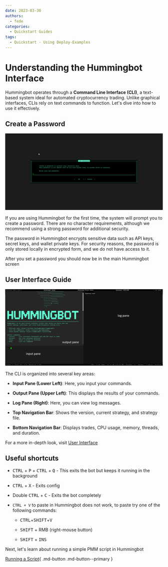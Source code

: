 ```yaml
---
date: 2023-03-30
authors:
  - fede
categories:
  - Quickstart Guides
tags:
  - Quickstart - Using Deploy-Examples
---
```


# Understanding the Hummingbot Interface

Hummingbot operates through a **Command Line Interface (CLI)**, a text-based system ideal for automated cryptocurrency trading. Unlike graphical interfaces, CLIs rely on text commands to function. Let's dive into how to use it effectively.

## Create a Password

![Alt text](password.png)

If you are using Hummingbot for the first time, the system will prompt you to create a password. There are no character requirements, although we recommend using a strong password for additional security.

The password in Hummingbot encrypts sensitive data such as API keys, secret keys, and wallet private keys. For security reasons, the password is only stored locally in encrypted form, and we do not have access to it.

After you set a password you should now be in the main Hummingbot screen

## User Interface Guide


![Alt text](interface.png)

The CLI is organized into several key areas:

- **Input Pane (Lower Left)**: Here, you input your commands.

- **Output Pane (Upper Left)**: This displays the results of your commands.

- **Log Pane (Right)**: Here, you can view log messages.

- **Top Navigation Bar**: Shows the version, current strategy, and strategy file.

- **Bottom Navigation Bar**: Displays trades, CPU usage, memory, threads, and duration.

For a more in-depth look, visit [User Interface](../../../client/user-interface.md)

## Useful shortcuts    
      
- <kbd>CTRL</kbd> + <kbd>P</kbd> + <kbd>CTRL</kbd> + <kbd>Q</kbd> - This exits the bot but keeps it running in the background

- <kbd>CTRL</kbd> + <kbd>X</kbd> - Exits config

- Double <kbd>CTRL</kbd> + <kbd>C</kbd> - Exits the bot completely

- `CTRL + V` to paste in Hummingbot does not work, to paste try one of the following commands:

    - <kbd>CTRL</kbd>+<kbd>SHIFT</kbd>+<kbd>V</kbd>

    - <kbd>SHIFT</kbd> + RMB (right-mouse button)

    - <kbd>SHIFT</kbd> + <kbd>INS</kbd>


Next, let's learn about running a simple PMM script in Hummingbot

[Running a Script](2-run-script.md){ .md-button .md-button--primary }
